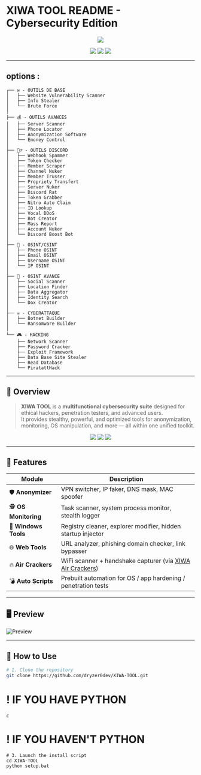 # XIWA TOOL README - Cybersecurity Edition

<p align="center">
  <img src="https://capsule-render.vercel.app/api?type=waving&color=ff0000&height=200&section=header&text=XIWA%20TOOL&fontSize=50&fontColor=ffffff"/>
</p>

<p align="center">
  <img src="https://img.shields.io/github/stars/dryzer0dev/XIWA-TOOL?style=for-the-badge&color=ff0000"/>
  <img src="https://img.shields.io/github/forks/dryzer0dev/XIWA-TOOL?style=for-the-badge&color=ff0000"/>
  <img src="https://img.shields.io/github/issues/dryzer0dev/XIWA-TOOL?style=for-the-badge&color=ff0000"/>
</p>

---

## options :

```
┌── ⚒️ - OUTILS DE BASE
│   ├── Website Vulnerability Scanner
│   ├── Info Stealer
│   └── Brute Force
│
├── 💰 - OUTILS AVANCES
│   ├── Server Scanner
│   ├── Phone Locator
│   ├── Anonymization Software
│   └── Emoney Control
│
├── 🕵️‍♂️ - OUTILS DISCORD
│   ├── Webhook Spammer
│   ├── Token Checker
│   ├── Member Scraper
│   ├── Channel Nuker
│   ├── Member Trusser
│   ├── Propriety Transfert
│   ├── Server Nuker
│   ├── Discord Rat
│   ├── Token Grabber
│   ├── Nitro Auto Claim
│   ├── ID Lookup
│   ├── Vocal DDoS
│   ├── Bot Creator
│   ├── Mass Report
│   ├── Account Nuker
│   └── Discord Boost Bot
│
├── 🔎 - OSINT/CSINT
│   ├── Phone OSINT
│   ├── Email OSINT
│   ├── Username OSINT
│   └── IP OSINT
│
├── 🔧 - OSINT AVANCE
│   ├── Social Scanner
│   ├── Location Finder
│   ├── Data Aggregator
│   ├── Identity Search
│   └── Dox Creator
│
├── ☠️ - CYBERATTAQUE
│   ├── Botnet Builder
│   └── Ransomware Builder
│
└── 🎮 - HACKING
    ├── Network Scanner
    ├── Password Cracker
    ├── Exploit Framework
    ├── Data Base Site Stealer
    ├── Read Database
    └── PiratattHack

```

---

## 🧨 Overview

> **XIWA TOOL** is a **multifunctional cybersecurity suite** designed for ethical hackers, penetration testers, and advanced users.  
> It provides stealthy, powerful, and optimized tools for anonymization, monitoring, OS manipulation, and more — all within one unified toolkit.

<p align="center">
  <img src="https://img.shields.io/badge/Language-Python%20-ff0000?style=flat-square"/>
  <img src="https://img.shields.io/badge/Platform-Windows%20%7C%20Linux-ff0000?style=flat-square"/>
  <img src="https://img.shields.io/badge/Security%20Level-High-black?style=flat-square"/>
</p>

---

## 🎯 Features

| Module             | Description                                                                 |
|--------------------|-----------------------------------------------------------------------------|
| 🛡️ **Anonymizer**        | VPN switcher, IP faker, DNS mask, MAC spoofer                                |
| 🕵️ **OS Monitoring**     | Task scanner, system process monitor, stealth logger                        |
| 🧰 **Windows Tools**     | Registry cleaner, explorer modifier, hidden startup injector                |
| 🌐 **Web Tools**         | URL analyzer, phishing domain checker, link bypasser                        |
| 🔥 **Air Crackers**      | WiFi scanner + handshake capturer (via [XIWA Air Crackers](https://github.com/dryzer0dev/xiwa-air-crackers)) |
| 💣 **Auto Scripts**      | Prebuilt automation for OS / app hardening / penetration tests              |

---

## 🖥️ Preview

![Preview](https://github-readme-stats.vercel.app/api/pin/?username=dryzer0dev&repo=XIWA-TOOL&theme=radical&border_color=ff0000&title_color=ff1a1a&text_color=ffffff&icon_color=ff0000)

---

## 🧪 How to Use

```bash
# 1. Clone the repository
git clone https://github.com/dryzer0dev/XIWA-TOOL.git
```

# ! IF YOU HAVE PYTHON

```
c
```

# ! IF YOU HAVEN'T PYTHON

```
# 3. Launch the install script
cd XIWA-TOOL
python setup.bat
```